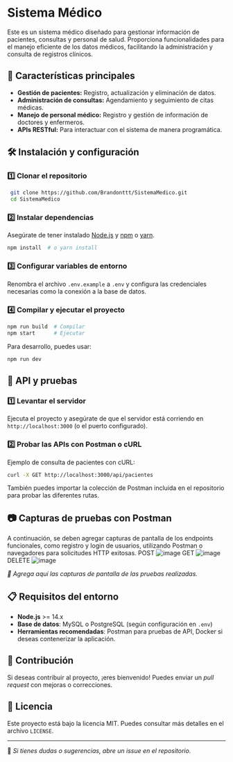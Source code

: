 # Sistema Médico

Este es un sistema médico diseñado para gestionar información de pacientes, consultas y personal de salud. Proporciona funcionalidades para el manejo eficiente de los datos médicos, facilitando la administración y consulta de registros clínicos.

## 📌 Características principales
- **Gestión de pacientes:** Registro, actualización y eliminación de datos.
- **Administración de consultas:** Agendamiento y seguimiento de citas médicas.
- **Manejo de personal médico:** Registro y gestión de información de doctores y enfermeros.
- **APIs RESTful:** Para interactuar con el sistema de manera programática.

## 🛠️ Instalación y configuración
### 1️⃣ Clonar el repositorio
```sh
 git clone https://github.com/Brandonttt/SistemaMedico.git
 cd SistemaMedico
```

### 2️⃣ Instalar dependencias
Asegúrate de tener instalado [Node.js](https://nodejs.org/) y [npm](https://www.npmjs.com/) o [yarn](https://yarnpkg.com/).

```sh
npm install  # o yarn install
```

### 3️⃣ Configurar variables de entorno
Renombra el archivo `.env.example` a `.env` y configura las credenciales necesarias como la conexión a la base de datos.

### 4️⃣ Compilar y ejecutar el proyecto
```sh
npm run build  # Compilar
npm start      # Ejecutar
```
Para desarrollo, puedes usar:
```sh
npm run dev
```

## 📡 API y pruebas
### 1️⃣ Levantar el servidor
Ejecuta el proyecto y asegúrate de que el servidor está corriendo en `http://localhost:3000` (o el puerto configurado).

### 2️⃣ Probar las APIs con Postman o cURL
Ejemplo de consulta de pacientes con cURL:
```sh
curl -X GET http://localhost:3000/api/pacientes
```

También puedes importar la colección de Postman incluida en el repositorio para probar las diferentes rutas.

## 📷 Capturas de pruebas con Postman
A continuación, se deben agregar capturas de pantalla de los endpoints funcionales, como registro y login de usuarios, utilizando Postman o navegadores para solicitudes HTTP exitosas.
POST
![image](https://github.com/user-attachments/assets/f219de56-4b5e-40a6-9182-e6bd4c7a0b31)
GET
![image](https://github.com/user-attachments/assets/9e85e4c3-8454-4562-9d32-91183d398c65)
DELETE
![image](https://github.com/user-attachments/assets/130c284c-fcce-4947-a89f-48a584307515)






_🔹 Agrega aquí las capturas de pantalla de las pruebas realizadas._

## 📋 Requisitos del entorno
- **Node.js** >= 14.x
- **Base de datos**: MySQL o PostgreSQL (según configuración en `.env`)
- **Herramientas recomendadas**: Postman para pruebas de API, Docker si deseas contenerizar la aplicación.

## 🚀 Contribución
Si deseas contribuir al proyecto, ¡eres bienvenido! Puedes enviar un *pull request* con mejoras o correcciones.

## 📄 Licencia
Este proyecto está bajo la licencia MIT. Puedes consultar más detalles en el archivo `LICENSE`.

---

📌 *Si tienes dudas o sugerencias, abre un issue en el repositorio.*
